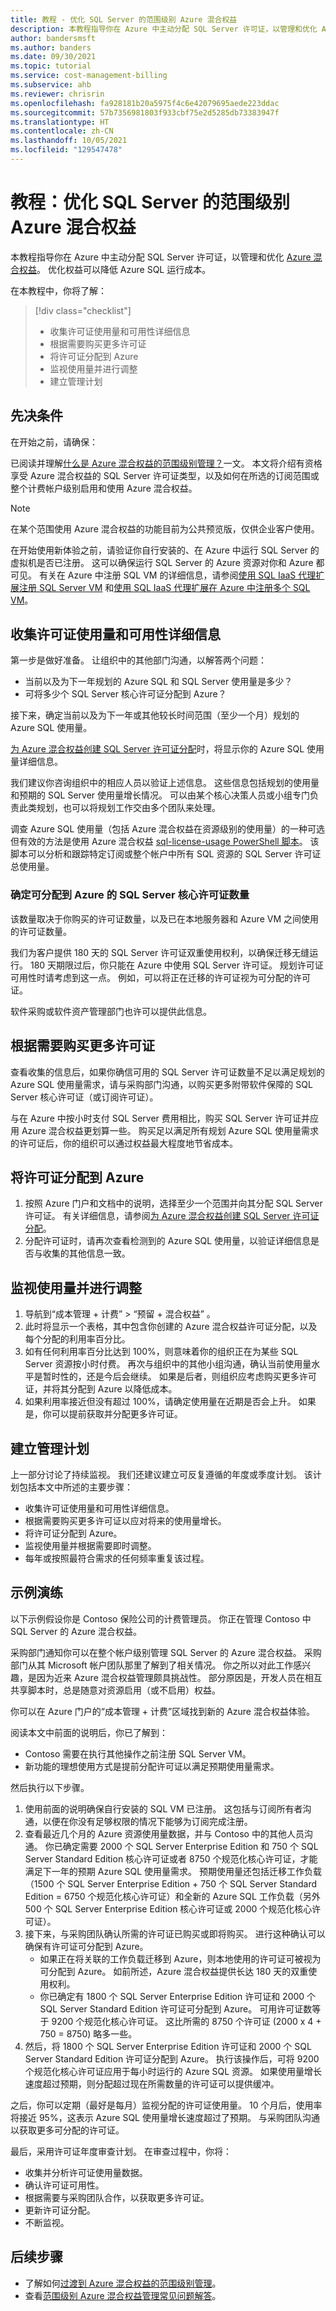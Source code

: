 ```yaml
---
title: 教程 - 优化 SQL Server 的范围级别 Azure 混合权益
description: 本教程指导你在 Azure 中主动分配 SQL Server 许可证，以管理和优化 Azure 混合权益。
author: bandersmsft
ms.author: banders
ms.date: 09/30/2021
ms.topic: tutorial
ms.service: cost-management-billing
ms.subservice: ahb
ms.reviewer: chrisrin
ms.openlocfilehash: fa928181b20a5975f4c6e42079695aede223ddac
ms.sourcegitcommit: 57b7356981803f933cbf75e2d5285db73383947f
ms.translationtype: HT
ms.contentlocale: zh-CN
ms.lasthandoff: 10/05/2021
ms.locfileid: "129547478"
---
```

# <a name="tutorial-optimize-scope-level-azure-hybrid-benefit-for-sql-server"></a>教程：优化 SQL Server 的范围级别 Azure 混合权益

本教程指导你在 Azure 中主动分配 SQL Server 许可证，以管理和优化 [Azure 混合权益](https://azure.microsoft.com/pricing/hybrid-benefit/)。 优化权益可以降低 Azure SQL 运行成本。

在本教程中，你将了解：

> [!div class="checklist"]
> * 收集许可证使用量和可用性详细信息
> * 根据需要购买更多许可证
> * 将许可证分配到 Azure
> * 监视使用量并进行调整
> * 建立管理计划

## <a name="prerequisites"></a>先决条件

在开始之前，请确保：

已阅读并理解[什么是 Azure 混合权益的范围级别管理？](overview-azure-hybrid-benefit-scope.md)一文。 本文将介绍有资格享受 Azure 混合权益的 SQL Server 许可证类型，以及如何在所选的订阅范围或整个计费帐户级别启用和使用 Azure 混合权益。

> [!NOTE]
> 在某个范围使用 Azure 混合权益的功能目前为公共预览版，仅供企业客户使用。

在开始使用新体验之前，请验证你自行安装的、在 Azure 中运行 SQL Server 的虚拟机是否已注册。 这可以确保运行 SQL Server 的 Azure 资源对你和 Azure 都可见。 有关在 Azure 中注册 SQL VM 的详细信息，请参阅[使用 SQL IaaS 代理扩展注册 SQL Server VM](../../azure-sql/virtual-machines/windows/sql-agent-extension-manually-register-single-vm.md) 和[使用 SQL IaaS 代理扩展在 Azure 中注册多个 SQL VM](../../azure-sql/virtual-machines/windows/sql-agent-extension-manually-register-vms-bulk.md)。

## <a name="gather-license-usage-and-availability-details"></a>收集许可证使用量和可用性详细信息

第一步是做好准备。 让组织中的其他部门沟通，以解答两个问题：

- 当前以及为下一年规划的 Azure SQL 和 SQL Server 使用量是多少？
- 可将多少个 SQL Server 核心许可证分配到 Azure？

接下来，确定当前以及为下一年或其他较长时间范围（至少一个月）规划的 Azure SQL 使用量。

[为 Azure 混合权益创建 SQL Server 许可证分配](create-sql-license-assignments.md)时，将显示你的 Azure SQL 使用量详细信息。

我们建议你咨询组织中的相应人员以验证上述信息。 这些信息包括规划的使用量和预期的 SQL Server 使用量增长情况。 可以由某个核心决策人员或小组专门负责此类规划，也可以将规划工作交由多个团队来处理。

调查 Azure SQL 使用量（包括 Azure 混合权益在资源级别的使用量）的一种可选但有效的方法是使用 Azure 混合权益 [sql-license-usage PowerShell 脚本](https://github.com/anosov1960/sql-server-samples/tree/master/samples/manage/azure-hybrid-benefit)。 该脚本可以分析和跟踪特定订阅或整个帐户中所有 SQL 资源的 SQL Server 许可证总使用量。

### <a name="determine-the-number-of-sql-server-core-licenses-available-to-assign-to-azure"></a>确定可分配到 Azure 的 SQL Server 核心许可证数量

该数量取决于你购买的许可证数量，以及已在本地服务器和 Azure VM 之间使用的许可证数量。

我们为客户提供 180 天的 SQL Server 许可证双重使用权利，以确保迁移无缝运行。 180 天期限过后，你只能在 Azure 中使用 SQL Server 许可证。 规划许可证可用性时请考虑到这一点。 例如，可以将正在迁移的许可证视为可分配的许可证。

软件采购或软件资产管理部门也许可以提供此信息。

## <a name="buy-more-licenses-if-needed"></a>根据需要购买更多许可证

查看收集的信息后，如果你确信可用的 SQL Server 许可证数量不足以满足规划的 Azure SQL 使用量需求，请与采购部门沟通，以购买更多附带软件保障的 SQL Server 核心许可证（或订阅许可证）。

与在 Azure 中按小时支付 SQL Server 费用相比，购买 SQL Server 许可证并应用 Azure 混合权益更划算一些。 购买足以满足所有规划 Azure SQL 使用量需求的许可证后，你的组织可以通过权益最大程度地节省成本。

## <a name="assign-licenses-to-azure"></a>将许可证分配到 Azure

1. 按照 Azure 门户和文档中的说明，选择至少一个范围并向其分配 SQL Server 许可证。 有关详细信息，请参阅[为 Azure 混合权益创建 SQL Server 许可证分配](create-sql-license-assignments.md)。
2. 分配许可证时，请再次查看检测到的 Azure SQL 使用量，以验证详细信息是否与收集的其他信息一致。

## <a name="monitor-usage-and-adjust"></a>监视使用量并进行调整

1. 导航到“成本管理 + 计费” > “预留 + 混合权益” 。
1. 此时将显示一个表格，其中包含你创建的 Azure 混合权益许可证分配，以及每个分配的利用率百分比。
1. 如有任何利用率百分比达到 100%，则意味着你的组织正在为某些 SQL Server 资源按小时付费。 再次与组织中的其他小组沟通，确认当前使用量水平是暂时性的，还是今后会继续。 如果是后者，则组织应考虑购买更多许可证，并将其分配到 Azure 以降低成本。
1. 如果利用率接近但没有超过 100%，请确定使用量在近期是否会上升。 如果是，你可以提前获取并分配更多许可证。

## <a name="establish-a-management-schedule"></a>建立管理计划

上一部分讨论了持续监视。 我们还建议建立可反复遵循的年度或季度计划。 该计划包括本文中所述的主要步骤：

- 收集许可证使用量和可用性详细信息。
- 根据需要购买更多许可证以应对将来的使用量增长。
- 将许可证分配到 Azure。
- 监视使用量并根据需要即时调整。
- 每年或按照最符合需求的任何频率重复该过程。

## <a name="example-walkthrough"></a>示例演练

以下示例假设你是 Contoso 保险公司的计费管理员。 你正在管理 Contoso 中 SQL Server 的 Azure 混合权益。

采购部门通知你可以在整个帐户级别管理 SQL Server 的 Azure 混合权益。 采购部门从其 Microsoft 帐户团队那里了解到了相关情况。 你之所以对此工作感兴趣，是因为近来 Azure 混合权益管理颇具挑战性。 部分原因是，开发人员在相互共享脚本时，总是随意对资源启用（或不启用）权益。

你可以在 Azure 门户的“成本管理 + 计费”区域找到新的 Azure 混合权益体验。

阅读本文中前面的说明后，你已了解到：

  - Contoso 需要在执行其他操作之前注册 SQL Server VM。
  - 新功能的理想使用方式是提前分配许可证以满足预期使用量需求。

然后执行以下步骤。

1. 使用前面的说明确保自行安装的 SQL VM 已注册。 这包括与订阅所有者沟通，以便在你没有足够权限的情况下能够为订阅完成注册。
1. 查看最近几个月的 Azure 资源使用量数据，并与 Contoso 中的其他人员沟通。 你已确定需要 2000 个 SQL Server Enterprise Edition 和 750 个 SQL Server Standard Edition 核心许可证或者 8750 个规范化核心许可证，才能满足下一年的预期 Azure SQL 使用量需求。 预期使用量还包括迁移工作负载（1500 个 SQL Server Enterprise Edition + 750 个 SQL Server Standard Edition = 6750 个规范化核心许可证）和全新的 Azure SQL 工作负载（另外 500 个 SQL Server Enterprise Edition 核心许可证或 2000 个规范化核心许可证）。
1. 接下来，与采购团队确认所需的许可证已购买或即将购买。 进行这种确认可以确保有许可证可分配到 Azure。
   - 如果正在将关联的工作负载迁移到 Azure，则本地使用的许可证可被视为可分配到 Azure。 如前所述，Azure 混合权益提供长达 180 天的双重使用权利。
   - 你已确定有 1800 个 SQL Server Enterprise Edition 许可证和 2000 个 SQL Server Standard Edition 许可证可分配到 Azure。 可用许可证数等于 9200 个规范化核心许可证。 这比所需的 8750 个许可证 (2000 x 4 + 750 = 8750) 略多一些。
1. 然后，将 1800 个 SQL Server Enterprise Edition 许可证和 2000 个 SQL Server Standard Edition 许可证分配到 Azure。 执行该操作后，可将 9200 个规范化核心许可证应用于每小时运行的 Azure SQL 资源。 如果使用量增长速度超过预期，则分配超过现在所需数量的许可证可以提供缓冲。

之后，你可以定期（最好是每月）监视分配的许可证使用量。 10 个月后，使用率将接近 95%，这表示 Azure SQL 使用量增长速度超过了预期。 与采购团队沟通以获取更多可分配的许可证。

最后，采用许可证年度审查计划。 在审查过程中，你将：

- 收集并分析许可证使用量数据。
- 确认许可证可用性。
- 根据需要与采购团队合作，以获取更多许可证。
- 更新许可证分配。
- 不断监视。

## <a name="next-steps"></a>后续步骤

- 了解如何[过渡到 Azure 混合权益的范围级别管理](transition-existing.md)。
- 查看[范围级别 Azure 混合权益管理常见问题解答](faq-azure-hybrid-benefit-scope.yml)。